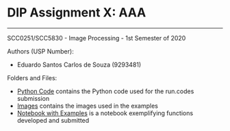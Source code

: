 # DIP Assignment X: AAA
-----------------

SCC0251/SCC5830 - Image Processing - 1st Semester of 2020

Authors (USP Number):
* Eduardo Santos Carlos de Souza (9293481)

Folders and Files:
* [Python Code](submission.py) contains the Python code used for the run.codes submission
* [Images](example_images/) contains the images used in the examples
* [Notebook with Examples](example_notebook.ipynb) is a notebook exemplifying functions developed and submitted
